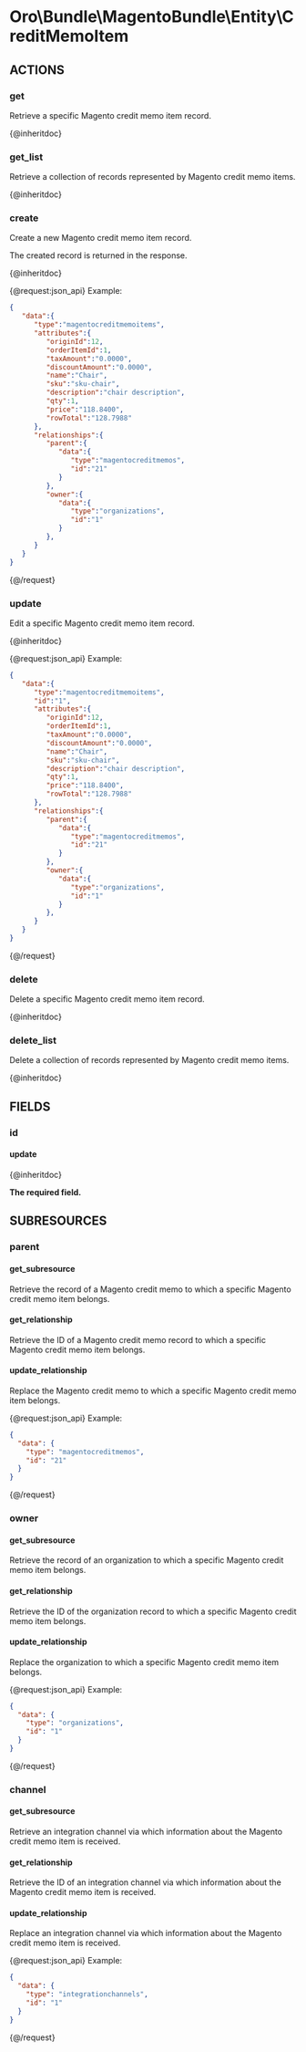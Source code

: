 # Oro\Bundle\MagentoBundle\Entity\CreditMemoItem

## ACTIONS  

### get

Retrieve a specific Magento credit memo item record.

{@inheritdoc}

### get_list

Retrieve a collection of records represented by Magento credit memo items.

{@inheritdoc}

### create

Create a new Magento credit memo item record.

The created record is returned in the response.

{@inheritdoc}

{@request:json_api}
Example:

```JSON
{  
   "data":{  
      "type":"magentocreditmemoitems",      
      "attributes":{  
         "originId":12,
         "orderItemId":1,
         "taxAmount":"0.0000",
         "discountAmount":"0.0000",
         "name":"Chair",
         "sku":"sku-chair",
         "description":"chair description",
         "qty":1,
         "price":"118.8400",
         "rowTotal":"128.7988"
      },
      "relationships":{  
         "parent":{  
            "data":{  
               "type":"magentocreditmemos",
               "id":"21"
            }
         },
         "owner":{  
            "data":{  
               "type":"organizations",
               "id":"1"
            }
         },
      }
   }
}
```
{@/request}

### update

Edit a specific Magento credit memo item record.

{@inheritdoc}

{@request:json_api}
Example:

```JSON
{  
   "data":{  
      "type":"magentocreditmemoitems",
      "id":"1",
      "attributes":{
         "originId":12,
         "orderItemId":1,
         "taxAmount":"0.0000",
         "discountAmount":"0.0000",
         "name":"Chair",
         "sku":"sku-chair",
         "description":"chair description",
         "qty":1,
         "price":"118.8400",
         "rowTotal":"128.7988"
      },
      "relationships":{  
         "parent":{  
            "data":{  
               "type":"magentocreditmemos",
               "id":"21"
            }
         },
         "owner":{  
            "data":{  
               "type":"organizations",
               "id":"1"
            }
         },
      }
   }
}
```
{@/request}

### delete

Delete a specific Magento credit memo item record.

{@inheritdoc}

### delete_list

Delete a collection of records represented by Magento credit memo items.

{@inheritdoc}

## FIELDS

### id

#### update

{@inheritdoc}

**The required field.**

## SUBRESOURCES

### parent

#### get_subresource

Retrieve the record of a Magento credit memo to which a specific Magento credit memo item belongs.

#### get_relationship

Retrieve the ID of a Magento credit memo record to which a specific Magento credit memo item belongs.

#### update_relationship

Replace the Magento credit memo to which a specific Magento credit memo item belongs.

{@request:json_api}
Example:

```JSON
{
  "data": {
    "type": "magentocreditmemos",
    "id": "21"
  }
}
```
{@/request}

### owner

#### get_subresource

Retrieve the record of an organization to which a specific Magento credit memo item belongs.

#### get_relationship

Retrieve the ID of the organization record to which a specific Magento credit memo item belongs.

#### update_relationship

Replace the organization to which a specific Magento credit memo item belongs.

{@request:json_api}
Example:

```JSON
{
  "data": {
    "type": "organizations",
    "id": "1"
  }
}
```
{@/request}

### channel

#### get_subresource

Retrieve an integration channel via which information about the Magento credit memo item is received.

#### get_relationship

Retrieve the ID of an integration channel via which information about the Magento credit memo item is received.

#### update_relationship

Replace an integration channel via which information about the Magento credit memo item is received.

{@request:json_api}
Example:

```JSON
{
  "data": {
    "type": "integrationchannels",
    "id": "1"
  }
}
```
{@/request}
